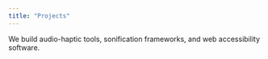 ```yaml
---
title: "Projects"
---
```

We build audio-haptic tools, sonification frameworks, and web accessibility software.

